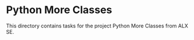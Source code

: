 # Python More Classes

This directory contains tasks for the project Python More Classes from ALX SE.
